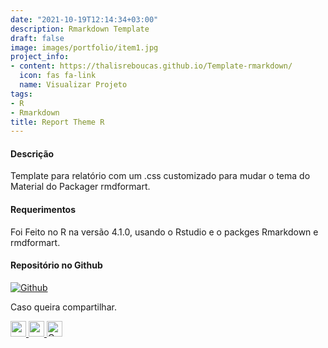 ```yaml
---
date: "2021-10-19T12:14:34+03:00"
description: Rmarkdown Template
draft: false
image: images/portfolio/item1.jpg
project_info:
- content: https://thalisreboucas.github.io/Template-rmarkdown/
  icon: fas fa-link
  name: Visualizar Projeto
tags:
- R
- Rmarkdown
title: Report Theme R
---
```




#### Descrição

Template para relatório com um .css customizado para mudar o tema do Material do Packager rmdformart.


#### Requerimentos

Foi Feito no R na versão 4.1.0, usando o Rstudio e o packges Rmarkdown e rmdformart.

#### Repositório no Github

<a href="https://github.com/thalisreboucas/Template-rmarkdown"  >
    <img alt="Github" src="https://img.shields.io/badge/Template-181717?style=for-the-badge&logo=github&logoColor=white" />
    </a>


<br>



Caso queira compartilhar.

<a href="https://www.facebook.com/sharer/sharer.php?u=https://thalis.netlify.app/portfolio/project-4/">
	<img width="25" height="25" src="/images/icons/facebook.png" alt="">
</a>


<a href="https://www.linkedin.com/shareArticle?mini=true&amp;url=https://thalis.netlify.app/portfolio/project-4/">
	<img width="25" height="25" src="/images/icons/linkedin.png" alt="">
</a>

<a href="https://api.whatsapp.com/send?text=https://thalis.netlify.app/portfolio/project-4/" target="_blank" rel="noopener external nofollow" aria-label="Olha que top !!">
<img width="25" height="25"  src="/images/icons/whatsapp.png" alt="Compartilhe no WhatsApp">
</a>
